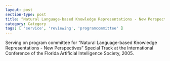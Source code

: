 ```yaml
---
layout: post
section-type: post
title: “Natural Language-based Knowledge Representations - New Perspectives” Special Track at the International Conference of the Florida Artificial Intelligence Society.
category: Category
tags: [ 'service', 'reviewing', 'programcommittee' ]
---
```

Serving on program committee for “Natural Language-based Knowledge Representations - New Perspectives” Special Track at the International Conference of the Florida Artificial Intelligence Society, 2005.


